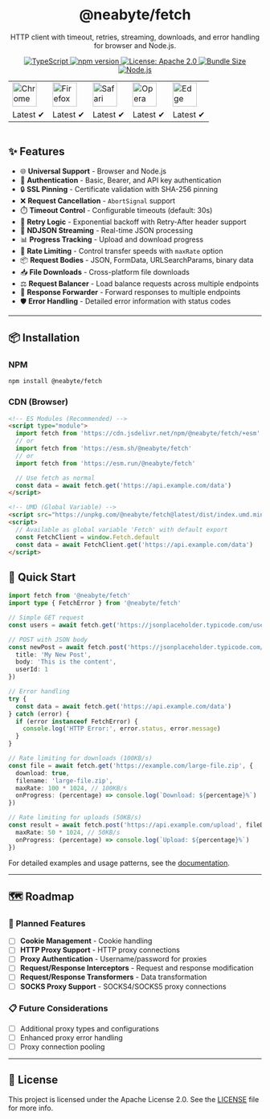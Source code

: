 <div align="center">
  <h1>@neabyte/fetch</h1>
  <p>
    HTTP client with timeout, retries, streaming, downloads, and error handling for browser and Node.js.
  </p>
  <p>
    <a href="https://www.typescriptlang.org/">
      <img src="https://img.shields.io/badge/TypeScript-007ACC?logo=typescript&logoColor=white" alt="TypeScript">
    </a>
    <a href="https://www.npmjs.com/package/@neabyte/fetch">
      <img alt="npm version" src="https://img.shields.io/npm/v/@neabyte/fetch.svg?color=red">
    </a>
    <a href="https://github.com/NeaByteLab/Fetch/blob/main/LICENSE">
      <img src="https://img.shields.io/badge/License-Apache%202.0-blue.svg" alt="License: Apache 2.0">
    </a>
    <a href="https://bundlephobia.com/result?p=@neabyte/fetch">
      <img src="https://badgen.net/bundlephobia/minzip/@neabyte/fetch" alt="Bundle Size">
    </a>
    <a href="https://nodejs.org/">
      <img src="https://img.shields.io/badge/node-%3E%3D22.0.0-brightgreen" alt="Node.js">
    </a>
  </p>
  <table style="margin: 0 auto;">
    <tr>
      <td>
        <img src="https://raw.githubusercontent.com/alrra/browser-logos/main/src/chrome/chrome_48x48.png" alt="Chrome" width="48" height="48">
      </td>
      <td>
        <img src="https://raw.githubusercontent.com/alrra/browser-logos/main/src/firefox/firefox_48x48.png" alt="Firefox" width="48" height="48">
      </td>
      <td>
        <img src="https://raw.githubusercontent.com/alrra/browser-logos/main/src/safari/safari_48x48.png" alt="Safari" width="48" height="48">
      </td>
      <td>
        <img src="https://raw.githubusercontent.com/alrra/browser-logos/main/src/opera/opera_48x48.png" alt="Opera" width="48" height="48">
      </td>
      <td>
        <img src="https://raw.githubusercontent.com/alrra/browser-logos/main/src/edge/edge_48x48.png" alt="Edge" width="48" height="48">
      </td>
    </tr>
    <tr>
      <td>Latest ✔</td>
      <td>Latest ✔</td>
      <td>Latest ✔</td>
      <td>Latest ✔</td>
      <td>Latest ✔</td>
    </tr>
  </table>
</div>

<br/>

## ✨ Features

- 🌐 **Universal Support** - Browser and Node.js
- 🔐 **Authentication** - Basic, Bearer, and API key authentication
- 🔒 **SSL Pinning** - Certificate validation with SHA-256 pinning
- ❌ **Request Cancellation** - `AbortSignal` support
- ⏱️ **Timeout Control** - Configurable timeouts (default: 30s)
- 🔄 **Retry Logic** - Exponential backoff with Retry-After header support
- 📡 **NDJSON Streaming** - Real-time JSON processing
- 📊 **Progress Tracking** - Upload and download progress
- 🚦 **Rate Limiting** - Control transfer speeds with `maxRate` option
- 📦 **Request Bodies** - JSON, FormData, URLSearchParams, binary data
- 📥 **File Downloads** - Cross-platform file downloads
- ⚖️ **Request Balancer** - Load balance requests across multiple endpoints
- 📨 **Response Forwarder** - Forward responses to multiple endpoints
- 🛡️ **Error Handling** - Detailed error information with status codes

---

## 📦 Installation

### NPM
```bash
npm install @neabyte/fetch
```

### CDN (Browser)
```html
<!-- ES Modules (Recommended) -->
<script type="module">
  import fetch from 'https://cdn.jsdelivr.net/npm/@neabyte/fetch/+esm'
  // or
  import fetch from 'https://esm.sh/@neabyte/fetch'
  // or
  import fetch from 'https://esm.run/@neabyte/fetch'

  // Use fetch as normal
  const data = await fetch.get('https://api.example.com/data')
</script>

<!-- UMD (Global Variable) -->
<script src="https://unpkg.com/@neabyte/fetch@latest/dist/index.umd.min.js"></script>
<script>
  // Available as global variable 'Fetch' with default export
  const FetchClient = window.Fetch.default
  const data = await FetchClient.get('https://api.example.com/data')
</script>
```

## 📖 Quick Start

```typescript
import fetch from '@neabyte/fetch'
import type { FetchError } from '@neabyte/fetch'

// Simple GET request
const users = await fetch.get('https://jsonplaceholder.typicode.com/users')

// POST with JSON body
const newPost = await fetch.post('https://jsonplaceholder.typicode.com/posts', {
  title: 'My New Post',
  body: 'This is the content',
  userId: 1
})

// Error handling
try {
  const data = await fetch.get('https://api.example.com/data')
} catch (error) {
  if (error instanceof FetchError) {
    console.log('HTTP Error:', error.status, error.message)
  }
}

// Rate limiting for downloads (100KB/s)
const file = await fetch.get('https://example.com/large-file.zip', {
  download: true,
  filename: 'large-file.zip',
  maxRate: 100 * 1024, // 100KB/s
  onProgress: (percentage) => console.log(`Download: ${percentage}%`)
})

// Rate limiting for uploads (50KB/s)
const result = await fetch.post('https://api.example.com/upload', fileData, {
  maxRate: 50 * 1024, // 50KB/s
  onProgress: (percentage) => console.log(`Upload: ${percentage}%`)
})
```

For detailed examples and usage patterns, see the [documentation](./docs/README.md).

---

## 🗺️ Roadmap

### 🔮 **Planned Features**
- [ ] **Cookie Management** - Cookie handling
- [ ] **HTTP Proxy Support** - HTTP proxy connections
- [ ] **Proxy Authentication** - Username/password for proxies
- [ ] **Request/Response Interceptors** - Request and response modification
- [ ] **Request/Response Transformers** - Data transformation
- [ ] **SOCKS Proxy Support** - SOCKS4/SOCKS5 proxy connections

### 📋 **Future Considerations**
- [ ] Additional proxy types and configurations
- [ ] Enhanced proxy error handling
- [ ] Proxy connection pooling

---

## 📄 License

This project is licensed under the Apache License 2.0. See the [LICENSE](LICENSE) file for more info.
